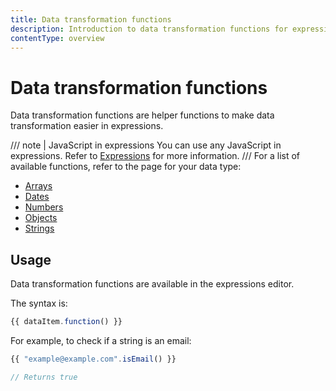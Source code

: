 ```yaml
---
title: Data transformation functions
description: Introduction to data transformation functions for expressions.
contentType: overview
---
```


# Data transformation functions

Data transformation functions are helper functions to make data transformation easier in expressions.

/// note | JavaScript in expressions
You can use any JavaScript in expressions. Refer to [Expressions](/code/expressions/) for more information.
///
For a list of available functions, refer to the page for your data type:

* [Arrays](/code/builtin/data-transformation-functions/arrays/)
* [Dates](/code/builtin/data-transformation-functions/dates/)
* [Numbers](/code/builtin/data-transformation-functions/numbers/)
* [Objects](/code/builtin/data-transformation-functions/objects/)
* [Strings](/code/builtin/data-transformation-functions/strings/)

## Usage

Data transformation functions are available in the expressions editor.

The syntax is:

```js
{{ dataItem.function() }}
```

For example, to check if a string is an email:

```js
{{ "example@example.com".isEmail() }}

// Returns true
```
